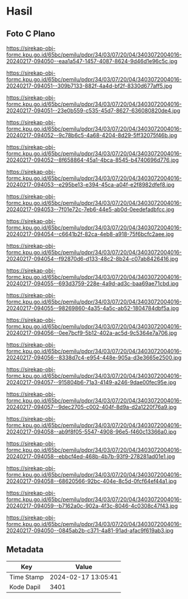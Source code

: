 # Hasil

## Foto C Plano

https://sirekap-obj-formc.kpu.go.id/65bc/pemilu/pdpr/34/03/07/20/04/3403072004016-20240217-094050--eaa1a547-1457-4087-8624-9d46d1e96c5c.jpg

https://sirekap-obj-formc.kpu.go.id/65bc/pemilu/pdpr/34/03/07/20/04/3403072004016-20240217-094051--309b7133-882f-4a4d-bf2f-8330d677aff5.jpg

https://sirekap-obj-formc.kpu.go.id/65bc/pemilu/pdpr/34/03/07/20/04/3403072004016-20240217-094051--23e0b559-c535-45d7-8627-636080820de4.jpg

https://sirekap-obj-formc.kpu.go.id/65bc/pemilu/pdpr/34/03/07/20/04/3403072004016-20240217-094052--9c78b6c5-4a68-4204-8d29-5ff32075f46b.jpg

https://sirekap-obj-formc.kpu.go.id/65bc/pemilu/pdpr/34/03/07/20/04/3403072004016-20240217-094052--8f658864-45a1-4bca-8545-b4740696d776.jpg

https://sirekap-obj-formc.kpu.go.id/65bc/pemilu/pdpr/34/03/07/20/04/3403072004016-20240217-094053--e295be13-e394-45ca-a04f-e2f8982dfef8.jpg

https://sirekap-obj-formc.kpu.go.id/65bc/pemilu/pdpr/34/03/07/20/04/3403072004016-20240217-094053--7f01e72c-7eb6-44e5-ab0d-0eedefadbfcc.jpg

https://sirekap-obj-formc.kpu.go.id/65bc/pemilu/pdpr/34/03/07/20/04/3403072004016-20240217-094054--c6641b2f-82ca-4eb8-a918-75f6bcfc2aee.jpg

https://sirekap-obj-formc.kpu.go.id/65bc/pemilu/pdpr/34/03/07/20/04/3403072004016-20240217-094054--f92870d6-d133-48c2-8b24-c07ab8426416.jpg

https://sirekap-obj-formc.kpu.go.id/65bc/pemilu/pdpr/34/03/07/20/04/3403072004016-20240217-094055--693d3759-228e-4a9d-ad3c-baa69ae71cbd.jpg

https://sirekap-obj-formc.kpu.go.id/65bc/pemilu/pdpr/34/03/07/20/04/3403072004016-20240217-094055--98269860-4a35-4a5c-ab52-1804784dbf5a.jpg

https://sirekap-obj-formc.kpu.go.id/65bc/pemilu/pdpr/34/03/07/20/04/3403072004016-20240217-094056--0ee7bcf9-5b12-402a-ac5d-9c5364e7a706.jpg

https://sirekap-obj-formc.kpu.go.id/65bc/pemilu/pdpr/34/03/07/20/04/3403072004016-20240217-094056--8338d7c4-e954-448e-905a-d3e3665e2500.jpg

https://sirekap-obj-formc.kpu.go.id/65bc/pemilu/pdpr/34/03/07/20/04/3403072004016-20240217-094057--915804b6-71a3-4149-a246-9dae00fec95e.jpg

https://sirekap-obj-formc.kpu.go.id/65bc/pemilu/pdpr/34/03/07/20/04/3403072004016-20240217-094057--9dec2705-c002-404f-8d9a-d2a1220f76a9.jpg

https://sirekap-obj-formc.kpu.go.id/65bc/pemilu/pdpr/34/03/07/20/04/3403072004016-20240217-094058--ab9f8f05-5547-4908-96e5-f460c13366a0.jpg

https://sirekap-obj-formc.kpu.go.id/65bc/pemilu/pdpr/34/03/07/20/04/3403072004016-20240217-094058--ebbcf4ed-468b-4b7b-93f9-278281ad01e1.jpg

https://sirekap-obj-formc.kpu.go.id/65bc/pemilu/pdpr/34/03/07/20/04/3403072004016-20240217-094058--68620566-92bc-404e-8c5d-0fcf64ef44a1.jpg

https://sirekap-obj-formc.kpu.go.id/65bc/pemilu/pdpr/34/03/07/20/04/3403072004016-20240217-094059--b7162a0c-902a-4f3c-8046-4c0308c47f43.jpg

https://sirekap-obj-formc.kpu.go.id/65bc/pemilu/pdpr/34/03/07/20/04/3403072004016-20240217-094050--0845ab2b-c371-4a81-91ad-afac9f619ab3.jpg


## Metadata

| Key        | Value               |
| ---------- | ------------------- |
| Time Stamp | 2024-02-17 13:05:41 |
| Kode Dapil | 3401                |



